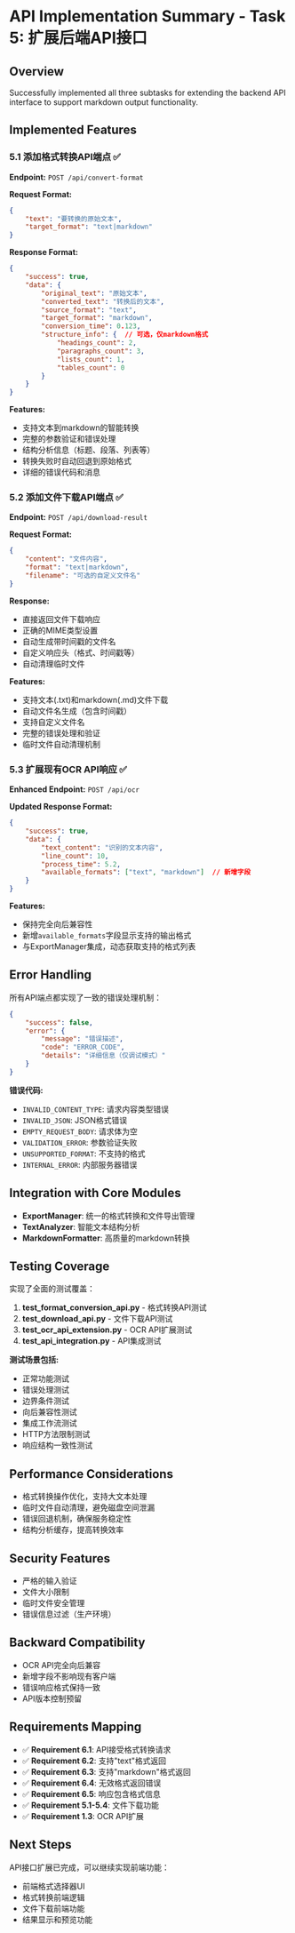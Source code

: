 # API Implementation Summary - Task 5: 扩展后端API接口

## Overview
Successfully implemented all three subtasks for extending the backend API interface to support markdown output functionality.

## Implemented Features

### 5.1 添加格式转换API端点 ✅
**Endpoint:** `POST /api/convert-format`

**Request Format:**
```json
{
    "text": "要转换的原始文本",
    "target_format": "text|markdown"
}
```

**Response Format:**
```json
{
    "success": true,
    "data": {
        "original_text": "原始文本",
        "converted_text": "转换后的文本",
        "source_format": "text",
        "target_format": "markdown",
        "conversion_time": 0.123,
        "structure_info": {  // 可选，仅markdown格式
            "headings_count": 2,
            "paragraphs_count": 3,
            "lists_count": 1,
            "tables_count": 0
        }
    }
}
```

**Features:**
- 支持文本到markdown的智能转换
- 完整的参数验证和错误处理
- 结构分析信息（标题、段落、列表等）
- 转换失败时自动回退到原始格式
- 详细的错误代码和消息

### 5.2 添加文件下载API端点 ✅
**Endpoint:** `POST /api/download-result`

**Request Format:**
```json
{
    "content": "文件内容",
    "format": "text|markdown",
    "filename": "可选的自定义文件名"
}
```

**Response:** 
- 直接返回文件下载响应
- 正确的MIME类型设置
- 自动生成带时间戳的文件名
- 自定义响应头（格式、时间戳等）
- 自动清理临时文件

**Features:**
- 支持文本(.txt)和markdown(.md)文件下载
- 自动文件名生成（包含时间戳）
- 支持自定义文件名
- 完整的错误处理和验证
- 临时文件自动清理机制

### 5.3 扩展现有OCR API响应 ✅
**Enhanced Endpoint:** `POST /api/ocr`

**Updated Response Format:**
```json
{
    "success": true,
    "data": {
        "text_content": "识别的文本内容",
        "line_count": 10,
        "process_time": 5.2,
        "available_formats": ["text", "markdown"]  // 新增字段
    }
}
```

**Features:**
- 保持完全向后兼容性
- 新增`available_formats`字段显示支持的输出格式
- 与ExportManager集成，动态获取支持的格式列表

## Error Handling
所有API端点都实现了一致的错误处理机制：

```json
{
    "success": false,
    "error": {
        "message": "错误描述",
        "code": "ERROR_CODE",
        "details": "详细信息（仅调试模式）"
    }
}
```

**错误代码:**
- `INVALID_CONTENT_TYPE`: 请求内容类型错误
- `INVALID_JSON`: JSON格式错误
- `EMPTY_REQUEST_BODY`: 请求体为空
- `VALIDATION_ERROR`: 参数验证失败
- `UNSUPPORTED_FORMAT`: 不支持的格式
- `INTERNAL_ERROR`: 内部服务器错误

## Integration with Core Modules
- **ExportManager**: 统一的格式转换和文件导出管理
- **TextAnalyzer**: 智能文本结构分析
- **MarkdownFormatter**: 高质量的markdown转换

## Testing Coverage
实现了全面的测试覆盖：

1. **test_format_conversion_api.py** - 格式转换API测试
2. **test_download_api.py** - 文件下载API测试  
3. **test_ocr_api_extension.py** - OCR API扩展测试
4. **test_api_integration.py** - API集成测试

**测试场景包括:**
- 正常功能测试
- 错误处理测试
- 边界条件测试
- 向后兼容性测试
- 集成工作流测试
- HTTP方法限制测试
- 响应结构一致性测试

## Performance Considerations
- 格式转换操作优化，支持大文本处理
- 临时文件自动清理，避免磁盘空间泄漏
- 错误回退机制，确保服务稳定性
- 结构分析缓存，提高转换效率

## Security Features
- 严格的输入验证
- 文件大小限制
- 临时文件安全管理
- 错误信息过滤（生产环境）

## Backward Compatibility
- OCR API完全向后兼容
- 新增字段不影响现有客户端
- 错误响应格式保持一致
- API版本控制预留

## Requirements Mapping
- ✅ **Requirement 6.1**: API接受格式转换请求
- ✅ **Requirement 6.2**: 支持"text"格式返回
- ✅ **Requirement 6.3**: 支持"markdown"格式返回  
- ✅ **Requirement 6.4**: 无效格式返回错误
- ✅ **Requirement 6.5**: 响应包含格式信息
- ✅ **Requirement 5.1-5.4**: 文件下载功能
- ✅ **Requirement 1.3**: OCR API扩展

## Next Steps
API接口扩展已完成，可以继续实现前端功能：
- 前端格式选择器UI
- 格式转换前端逻辑
- 文件下载前端功能
- 结果显示和预览功能